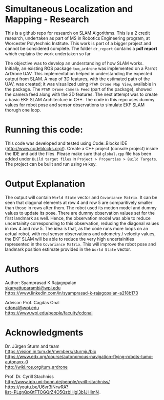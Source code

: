 # Simultaneous Localization and Mapping - Research
This is a github repo for research on SLAM Algorithms. This is a 2 credit research, undertaken as part of MS in Robotics Engineering program, at Worcester Polytechnic Institute. This work is part of a bigger project and cannot be considered complete. The folder `dr_report` contains a **pdf report** which explains the work undertaken so far

The objective was to develop an understanding of how SLAM works. Initially, an existing ROS package `tum_ardrone` was implemented on a Parrot ArDrone UAV. This implementation helped in understanding the expected output from SLAM. A map of 3D features, with the estimated path of the UAV, was created; it was visualized using  `PTAM Drone Map View`, available in the package. The `PTAM Drone Camera Feed` (part of the package), showed the camera feed along with the 3D features. The next attempt was to create a basic EKF SLAM Architecture in C++. The code in this repo uses dummy values for robot pose and sensor observations to simulate EKF SLAM thorugh one loop. 

# Running this code:
This code was developed and tested using Code::Blocks IDE (http://www.codeblocks.org/). Create a C++ project (console project) inside the IDE and add the files. Please make sure that `global.cpp` file has been added under `Build target files` in `Project > Properties > Build Targets`. The project can be built and run using `F9` key.  

# Output Explanation
The output will contain `World State` vector and `Covariance Matrix`. It can be seen that diagonal elements at row 4 and row 5 are comparitively smaller than those in rows after them. The robot used its motion model and dummy values to update its pose. There are dummy observation values set for the first landmark as well. Hence, the observation model was able to reduce uncertainity corresponding to this observation, reducing the diagonal values in row 4 and row 5. The idea is that, as the code runs more loops on an actual robot, with real sensor observations and odometry / velocity values, the EKF SLAM will be able to reduce the very high uncertainities represented in the `Covariance Matrix`. This will improve the robot pose and landmark position estimate provided in the `World State` vector.

# Authors
Author: Syamprasad K Rajagopalan  
        skaryattuparambi@wpi.edu  
        https://www.linkedin.com/in/syamprasad-k-rajagopalan-a218b173
        
Advisor: Prof. Cagdas Onal    
         cdonal@wpi.edu  
         https://www.wpi.edu/people/faculty/cdonal  
         
# Acknowledgments
Dr. Jürgen Sturm and team  
https://vision.in.tum.de/members/sturmju/bio  
https://www.edx.org/course/autonomous-navigation-flying-robots-tumx-autonavx-0  
http://wiki.ros.org/tum_ardrone  

Prof. Dr. Cyrill Stachniss   
http://www.ipb.uni-bonn.de/people/cyrill-stachniss/  
https://youtu.be/U6vr3iNrwRA?list=PLgnQpQtFTOGQrZ4O5QzbIHgl3b1JHimN_  



 

 


